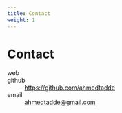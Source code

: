 ```yaml
---
title: Contact
weight: 1
---
```


# Contact
<dl class="dl-horizontal">
  <dt>web</dt>
  <dd>
    <!--<a href="http://metron.io/" target="_blank">http://metron.io/</a>-->
  </dd>
  <dt>github</dt>
  <dd>
    <a href="https://github.com/ahmedtadde" target="_blank">https://github.com/ahmedtadde</a>
  </dd>
  <dt>email</dt>
  <dd>
    <a href="mailto:ahmedtadde@gmail.com?Subject=Contact" target="_top">ahmedtadde@gmail.com</a>
  </dd>
</dl>
